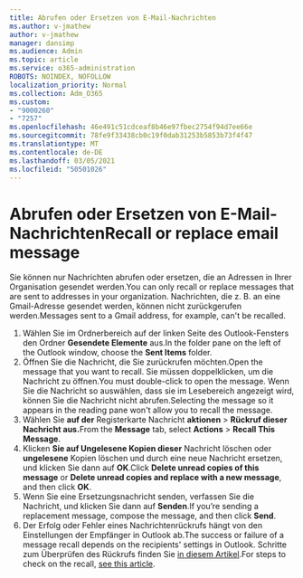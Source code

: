 ```yaml
---
title: Abrufen oder Ersetzen von E-Mail-Nachrichten
ms.author: v-jmathew
author: v-jmathew
manager: dansimp
ms.audience: Admin
ms.topic: article
ms.service: o365-administration
ROBOTS: NOINDEX, NOFOLLOW
localization_priority: Normal
ms.collection: Adm_O365
ms.custom:
- "9000260"
- "7257"
ms.openlocfilehash: 46e491c51cdceaf8b46e97fbec2754f94d7ee66e
ms.sourcegitcommit: 78fe9f33438cb0c19f0dab31253b5853b73f4f47
ms.translationtype: MT
ms.contentlocale: de-DE
ms.lasthandoff: 03/05/2021
ms.locfileid: "50501026"
---
```

# <a name="recall-or-replace-email-message"></a><span data-ttu-id="70adc-102">Abrufen oder Ersetzen von E-Mail-Nachrichten</span><span class="sxs-lookup"><span data-stu-id="70adc-102">Recall or replace email message</span></span>

<span data-ttu-id="70adc-103">Sie können nur Nachrichten abrufen oder ersetzen, die an Adressen in Ihrer Organisation gesendet werden.</span><span class="sxs-lookup"><span data-stu-id="70adc-103">You can only recall or replace messages that are sent to addresses in your organization.</span></span> <span data-ttu-id="70adc-104">Nachrichten, die z. B. an eine Gmail-Adresse gesendet werden, können nicht zurückgerufen werden.</span><span class="sxs-lookup"><span data-stu-id="70adc-104">Messages sent to a Gmail address, for example, can't be recalled.</span></span>

1. <span data-ttu-id="70adc-105">Wählen Sie im Ordnerbereich auf der linken Seite des Outlook-Fensters den Ordner **Gesendete Elemente** aus.</span><span class="sxs-lookup"><span data-stu-id="70adc-105">In the folder pane on the left of the Outlook window, choose the **Sent Items** folder.</span></span>
2. <span data-ttu-id="70adc-106">Öffnen Sie die Nachricht, die Sie zurückrufen möchten.</span><span class="sxs-lookup"><span data-stu-id="70adc-106">Open the message that you want to recall.</span></span> <span data-ttu-id="70adc-107">Sie müssen doppelklicken, um die Nachricht zu öffnen.</span><span class="sxs-lookup"><span data-stu-id="70adc-107">You must double-click to open the message.</span></span> <span data-ttu-id="70adc-108">Wenn Sie die Nachricht so auswählen, dass sie im Lesebereich angezeigt wird, können Sie die Nachricht nicht abrufen.</span><span class="sxs-lookup"><span data-stu-id="70adc-108">Selecting the message so it appears in the reading pane won't allow you to recall the message.</span></span>
3. <span data-ttu-id="70adc-109">Wählen Sie **auf der** Registerkarte Nachricht **aktionen**  >  **Rückruf dieser Nachricht aus.**</span><span class="sxs-lookup"><span data-stu-id="70adc-109">From the **Message** tab, select **Actions** > **Recall This Message**.</span></span>
4. <span data-ttu-id="70adc-110">Klicken **Sie auf Ungelesene Kopien dieser** Nachricht löschen oder **ungelesene** Kopien löschen und durch eine neue Nachricht ersetzen, und klicken Sie dann auf **OK**.</span><span class="sxs-lookup"><span data-stu-id="70adc-110">Click **Delete unread copies of this message** or **Delete unread copies and replace with a new message**, and then click **OK**.</span></span>
5. <span data-ttu-id="70adc-111">Wenn Sie eine Ersetzungsnachricht senden, verfassen Sie die Nachricht, und klicken Sie dann auf **Senden**.</span><span class="sxs-lookup"><span data-stu-id="70adc-111">If you’re sending a replacement message, compose the message, and then click **Send**.</span></span>
6. <span data-ttu-id="70adc-112">Der Erfolg oder Fehler eines Nachrichtenrückrufs hängt von den Einstellungen der Empfänger in Outlook ab.</span><span class="sxs-lookup"><span data-stu-id="70adc-112">The success or failure of a message recall depends on the recipients' settings in Outlook.</span></span> <span data-ttu-id="70adc-113">Schritte zum Überprüfen des Rückrufs finden Sie [in diesem Artikel](https://support.office.com/article/recall-or-replace-an-email-message-that-you-sent-35027f88-d655-4554-b4f8-6c0729a723a0#tocheck).</span><span class="sxs-lookup"><span data-stu-id="70adc-113">For steps to check on the recall, [see this article](https://support.office.com/article/recall-or-replace-an-email-message-that-you-sent-35027f88-d655-4554-b4f8-6c0729a723a0#tocheck).</span></span>
